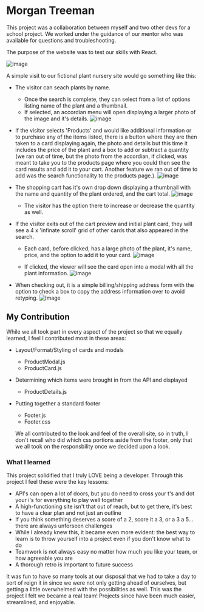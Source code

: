 # Morgan Treeman

This project was a collaboration between myself and two other devs for a school project. We worked under the guidance of our mentor who was available for questions and troubleshooting. 

The purpose of the website was to test our skills with React. 

![image](https://github.com/Joyaburke/apollo-botany/assets/130799658/339dd763-ed8e-49da-9d0e-37a167016f61)

A simple visit to our fictional plant nursery site would go something like this: 

- The visitor can seach plants by name. 
    - Once the search is complete, they can select from a list of options listing name of the plant and a thumbnail. 
    - If selected, an accordian menu will open displaying a larger photo of the image and it's details.
      ![image](https://github.com/Joyaburke/apollo-botany/assets/130799658/55bfff0e-98f1-4da2-af7b-d31014046253)

- If the visitor selects 'Products' and would like additional information or to purchase any of the items listed, there is a button where they are then taken to a card displaying again, the photo and details but this time it includes the price of the plant and a box to add or subtract a quantity (we ran out of time, but the photo from the accordian, if clicked, was meant to take you to the products page where you could then see the card results and add it to your cart. Another feature we ran out of time to add was the search functionality to the products page.).
  ![image](https://github.com/Joyaburke/apollo-botany/assets/130799658/c3a60cd9-5fa8-429b-8b2b-d40f74a7d759)
      
- The shopping cart has it's own drop down displaying a thumbnail with the name and quantity of the plant ordered, and the cart total.
      ![image](https://github.com/Joyaburke/apollo-botany/assets/130799658/84f63770-6307-4c59-a7fc-cf6667de1f97)

    - The visitor has the option there to increase or decrease the quantity as well. 
- If the visitor exits out of the cart preview and initial plant card, they will see a 4 x 'infinate scroll' grid of other cards that also appeared in the search. 
    - Each card, before clicked, has a large photo of the plant, it's name, price, and the option to add it to your card.
      ![image](https://github.com/Joyaburke/apollo-botany/assets/130799658/0a9bed5e-f5f5-4106-b733-078bbe921ad5)

    - If clicked, the viewer will see the card open into a modal with all the plant information.
      ![image](https://github.com/Joyaburke/apollo-botany/assets/130799658/4440dfb5-df5f-44c5-9989-26417f279f0d)

- When checking out, it is a simple billing/shipping address form with the option to check a box to copy the address information over to avoid retyping. 
![image](https://github.com/Joyaburke/apollo-botany/assets/130799658/51893cc2-6921-4c5a-b4d2-3c104ae70daf)



## My Contribution

While we all took part in every aspect of the project so that we equally learned, I feel I contributed most in these areas: 

- Layout/Format/Styling of cards and modals
    - ProductModal.js
    - ProductCard.js
- Determining which items were brought in from the API and displayed
    - ProductDetails.js
- Putting together a standard footer
    - Footer.js
    - Footer.css

  We all contributed to the look and feel of the overall site, so in truth, I don't recall who did which css portions aside from the footer, only that we all took on the responsbility once we decided upon a look.

### What I learned

This project solidified that I truly LOVE being a developer. Through this project I feel these were the key lessons: 

- API's can open a lot of doors, but you do need to cross your t's and dot your i's for everything to play well together
- A high-functioning site isn't that out of reach, but to get there, it's best to have a clear plan and not just an outline
- If you think something deserves a score of a 2, score it a 3, or a 3 a 5... there are always unforseen challenges
- While I already knew this, it became even more evident: the best way to learn is to throw yourself into a project even if you don't know what to do
- Teamwork is not always easy no matter how much you like your team, or how agreeable you are
- A thorough retro is important to future success

It was fun to have so many tools at our disposal that we had to take a day to sort of reign it in since we were not only getting ahead of ourselves, but getting a little overwhelmed with the possibilities as well. This was the project I felt we became a real team! Projects since have been much easier, streamlined, and enjoyable.

